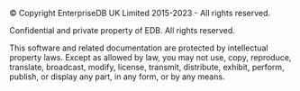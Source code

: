 © Copyright EnterpriseDB UK Limited 2015-2023 - All rights reserved.

Confidential and private property of EDB. All rights reserved.

This software and related documentation are protected by intellectual
property laws. Except as allowed by law, you may not use, copy,
reproduce, translate, broadcast, modify, license, transmit, distribute,
exhibit, perform, publish, or display any part, in any form, or by any
means.
